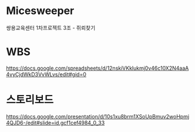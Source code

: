 # Micesweeper
쌍용교육센터 1차프로젝트 3조 - 쥐뢰찾기

# WBS
https://docs.google.com/spreadsheets/d/12nskiVKklukmj0v46c10X2N4aaA4vyCjdWkD3VvWLvs/edit#gid=0

# 스토리보드
https://docs.google.com/presentation/d/10s1xu8brm1XSoUpBmuv2woHpmj4QJD6-/edit#slide=id.gcf1cef4984_0_33
